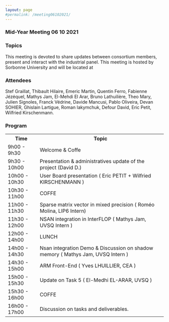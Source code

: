```yaml
---
layout: page
#permalink: /meeting06102021/
---
```

### Mid-Year Meeting 06 10 2021

### Topics

This meeting is devoted to share updates between consortium members, present and interact with the industrial panel. 
This meeting is hosted by Sorbonne University and will be located at 

### Attendees
Stef Graillat, Thibault Hilaire, Emeric Martin, Quentin Ferro, Fabienne Jézéquel, Mathys Jam, El-Mehdi El Arar, Bruno Lathuilière, Theo Mary, Julien Signoles, Franck Védrine, Davide Mancusi, Pablo Oliveira, Devan SOHIER, Ghislain Lartigue, Roman Iakymchuk, 
Defour David, Eric Petit, Wilfried Kirschenmann.

### Program
<table>
<tr>
<th> Time </th>
<th> Topic </th>
</tr>

<tr>
<td>9h00 - 9h30</td>
<td>Welcome & Coffe </td>
</tr>

<tr>
<td>9h30 - 10h00</td>
<td> Presentation & administratives update of the project (David D.) </td>
</tr>

<tr>
<td>10h00 - 10h30</td>
<td> User Board presentation ( Eric PETIT + Wilfried KIRSCHENMANN )</td>
</tr>

<tr>
<td>10h30 - 11h00</td>
<td> COFFE </td>
</tr>

<tr>
<td>11h00 - 11h30</td>
<td> Sparse matrix vector in mixed precision ( Roméo Molina, LIP6 Intern)</td>
</tr>

<tr>
<td>11h30 - 12h00</td>
<td> NSAN integration in InterFLOP ( Mathys Jam, UVSQ Intern )</td>
</tr>

<tr>
<td>12h00 - 14h00</td>
<td> LUNCH </td>
</tr>

<tr>
<td>14h00 - 14h30</td>
<td> Nsan integration Demo & Discussion on shadow memory ( Mathys Jam, UVSQ Intern ) </td>
</tr>

<tr>
<td>14h30 - 15h00</td>
<td> ARM Front-End ( Yves LHUILLIER, CEA )</td>
</tr>

<tr>
<td>15h00 - 15h30</td>
<td> Update on Task 5 ( El-Medhi EL-ARAR, UVSQ )</td>
</tr>

<tr>
<td>15h30 - 16h00</td>
<td> COFFE </td>
</tr>

<tr>
<td>16h00 - 17h00</td>
<td> Discussion on tasks and deliverables. </td>
</tr>

</table>

